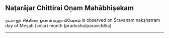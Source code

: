 ## Naṭarājar Chittirai Oṇam Mahābhiṣekam
நடராஜர் சித்திரை ஓணம் மஹாபிஷேகம் is observed on Śravaṇam nakṣhatram day of Meṣaḥ (solar) month (pradosha/paraviddha).



---
